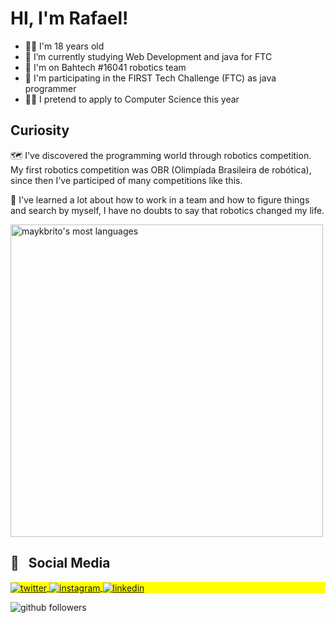 

# HI, I'm Rafael!

- 🙋‍♂️ I'm 18 years old
- 🔭 I’m currently studying Web Development and java for FTC
- 🤖 I'm on Bahtech #16041 robotics team
- 🏉 I'm participating in the FIRST Tech Challenge (FTC) as java programmer
- 👨‍🔬 I pretend to apply to Computer Science this year

## Curiosity
 
 🗺️ I've discovered the programming world through robotics competition. My first robotics competition was OBR (Olimpíada Brasileira de robótica), since then I've participed of many competitions like this. 
 
 📘 I've learned a lot about how to work in a team and how to figure things and search by myself, I have no doubts to say that robotics changed my life.
 
 <img width="500em" src="https://github-readme-stats.vercel.app/api/top-langs/?username=RafaelR4mos&layout=compact&theme=vision-friendly-dark" alt="maykbrito's most languages"/>
 
 ## 👨 &nbsp; Social Media
 
 <p align="left" style="background:yellow">
  <a href="https://twitter.com/RafaelR4mos" target="_blank">
  <img align="center" src="https://img.shields.io/badge/RafaelR4mos-1DA1F2?style=for-the-badge&logo=twitter&logoColor=white" alt="twitter"/>  
  </a>
 
  <a href="https://www.instagram.com/rafael_r4mos/" target="_blank">
  <img align="center" src="https://img.shields.io/badge/rafael_r4mos-E4405F?style=for-the-badge&logo=instagram&logoColor=white" alt="instagram"/>  
  </a>
 
  <a href="linkedin.com/in/RafaelR4mos" target="_blank">
  <img align="center" src="https://img.shields.io/badge/RafaelRamos-0077B5?style=for-the-badge&logo=linkedin&logoColor=white" alt="linkedin"/>  
  </a>
 </p>

![github followers](https://img.shields.io/github/followers/RafaelR4mos?style=social)
